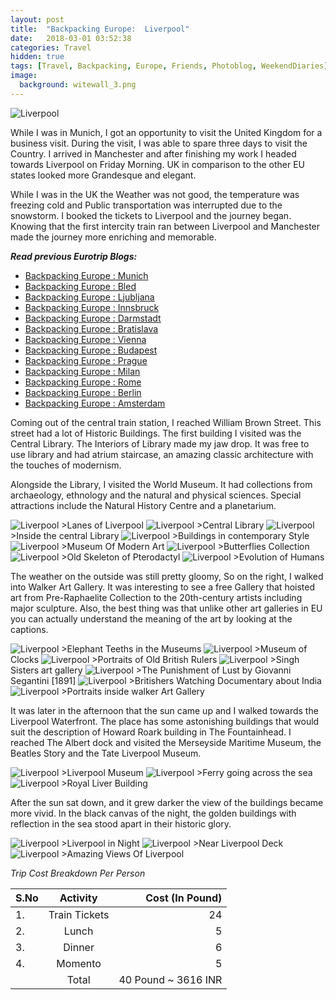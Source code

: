 ```yaml
---
layout: post
title:  "Backpacking Europe:  Liverpool"
date:   2018-03-01 03:52:38
categories: Travel
hidden: true
tags: [Travel, Backpacking, Europe, Friends, Photoblog, WeekendDiaries]
image:
  background: witewall_3.png
---
```

<img src="https://i.imgur.com/591BHiV.jpg" alt="Liverpool">

While I was in Munich, I got an opportunity to visit the United Kingdom for a business visit. During the visit, I was able to spare three days to visit the Country. I arrived in Manchester and after finishing my work I headed towards Liverpool on Friday Morning. UK in comparison to the other EU states looked more Grandesque and elegant.

While I was in the UK the Weather was not good, the temperature was freezing cold and Public transportation was interrupted due to the snowstorm. I booked the tickets to Liverpool and the journey began. Knowing that the first intercity train ran between Liverpool and Manchester made the journey more enriching and memorable.

**_Read previous Eurotrip Blogs:_**

+ <a href="http://yogeshpandey.in/travel/Backpacking-Europe-Munich/">Backpacking Europe : Munich</a>
+ <a href="http://yogeshpandey.in/travel/Backpacking-Europe-bled/">Backpacking Europe : Bled</a>
+ <a href="http://yogeshpandey.in/travel/Backpacking-Europe-Ljubljana/">Backpacking Europe : Ljubljana</a>
+ <a href="http://yogeshpandey.in/travel/Backpacking-Europe-Innsbruck/">Backpacking Europe : Innsbruck</a>
+ <a href="http://yogeshpandey.in/travel/Backpacking-Europe-Dramstadt/">Backpacking Europe : Darmstadt</a>
+ <a href="http://yogeshpandey.in/travel/Backpacking-Europe-Bratislava/">Backpacking Europe : Bratislava</a>
+ <a href="http://yogeshpandey.in/travel/Backpacking-Europe-Vienna/">Backpacking Europe : Vienna</a>
+ <a href="http://yogeshpandey.in/travel/Backpacking-Europe-Budapest/">Backpacking Europe : Budapest</a>
+ <a href="http://yogeshpandey.in/travel/Backpacking-Europe-Prague/">Backpacking Europe : Prague</a>
+ <a href="http://yogeshpandey.in/travel/Backpacking-Europe-Milan/">Backpacking Europe : Milan</a>
+ <a href="http://yogeshpandey.in/travel/Backpacking-Europe-ROME/">Backpacking Europe :  Rome</a>
+ <a href="http://yogeshpandey.in/travel/Backpacking-Europe-Berlin/">Backpacking Europe : Berlin</a>
+ <a href="http://yogeshpandey.in/travel/Backpacking-Europe-Amsterdam/">Backpacking Europe : Amsterdam</a>


Coming out of the central train station, I reached William Brown Street. This street had a lot of Historic Buildings. The first building I visited was the Central Library. The Interiors of Library made my jaw drop. It was free to use library and had atrium staircase, an amazing classic architecture with the touches of modernism.

Alongside the Library, I visited the World Museum. It had collections from archaeology, ethnology and the natural and physical sciences. Special attractions include the Natural History Centre and a planetarium.

<img src="https://i.imgur.com/s3NdGVH.jpg" alt="Liverpool">
>Lanes of Liverpool

<img src="https://i.imgur.com/Lpsy83w.jpg" alt="Liverpool">
>Central Library

<img src="https://i.imgur.com/Aplaot2.jpg" alt="Liverpool">
>Inside the central Library

<img src="https://i.imgur.com/2BiTlIC.jpg" alt="Liverpool">
>Buildings in contemporary Style

<img src="https://i.imgur.com/MY7C603.jpg" alt="Liverpool">
>Museum Of Modern Art

<img src="https://i.imgur.com/BPpk14p.jpg" alt="Liverpool">
>Butterflies Collection

<img src="https://i.imgur.com/2IVlcSu.jpg" alt="Liverpool">
>Old Skeleton of Pterodactyl

<img src="https://i.imgur.com/0BZBd5f.jpg" alt="Liverpool">
>Evolution of Humans

The weather on the outside was still pretty gloomy, So on the right, I walked into Walker Art Gallery. It was interesting to see a free Gallery that hoisted art from Pre-Raphaelite Collection to the 20th-century artists including major sculpture. Also, the best thing was that unlike other art galleries in EU you can actually understand the meaning of the art by looking at the captions.

<img src="https://i.imgur.com/1bh1Etd.jpg" alt="Liverpool">
>Elephant Teeths in the Museums

<img src="https://i.imgur.com/0Fvn6Qg.jpg" alt="Liverpool">
>Museum of Clocks

<img src="https://i.imgur.com/TlIg1eH.jpg" alt="Liverpool">
>Portraits of Old British Rulers

<img src="https://i.imgur.com/rZ7M0JR.jpg" alt="Liverpool">
>Singh Sisters art gallery

<img src="https://i.imgur.com/kUk7p09.jpg" alt="Liverpool">
>The Punishment of Lust by Giovanni Segantini [1891]

<img src="https://i.imgur.com/aT2kvWw.jpg" alt="Liverpool">
>Britishers Watching Documentary about India

<img src="https://i.imgur.com/ZFWZMjv.jpg" alt="Liverpool">
>Portraits inside walker Art Gallery

It was later in the afternoon that the sun came up and I walked towards the Liverpool Waterfront. The place has some astonishing buildings that would suit the description of Howard Roark building in The Fountainhead. I reached The Albert dock and visited the Merseyside Maritime Museum, the Beatles Story and the Tate Liverpool Museum.

<img src="https://i.imgur.com/m1hiqdb.jpg" alt="Liverpool">
>Liverpool Museum

<img src="https://i.imgur.com/nbHhiwv.jpg" alt="Liverpool">
>Ferry going across the sea

<img src="https://i.imgur.com/Xr6gVOv.jpg" alt="Liverpool">
>Royal Liver Building

After the sun sat down, and it grew darker the view of the buildings became more vivid. In the black canvas of the night, the golden buildings with reflection in the sea stood apart in their historic glory.

<img src="https://i.imgur.com/ke807g4.jpg" alt="Liverpool">
>Liverpool in Night

<img src="https://i.imgur.com/6OjJQvK.jpg" alt="Liverpool">
>Near Liverpool Deck

<img src="https://i.imgur.com/zX7uec0.jpg" alt="Liverpool">
>Amazing Views Of Liverpool

*Trip Cost Breakdown Per Person*

| S.No | Activity|Cost (In Pound) |
|:----------|:----------:|-:|
| 1.      | Train Tickets      |24|
| 2.      | Lunch      |5|
| 3.      | Dinner      |6|
| 4.      | Momento      |5|
||Total| 40 Pound  ~ 3616 INR|
